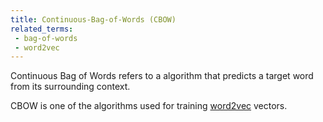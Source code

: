 ```yaml
---
title: Continuous-Bag-of-Words (CBOW)
related_terms:
 - bag-of-words
 - word2vec
---
```

Continuous Bag of Words refers to a algorithm
that predicts a target word from its
surrounding context.

CBOW is one of the algorithms used for training
[word2vec](/terms/word2vec/) vectors.